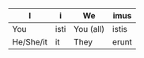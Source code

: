 | I         | i    | We        | imus  |
| --------- | ---- | --------- | ----- |
| You       | isti | You (all) | istis |
| He/She/it | it   | They      | erunt |